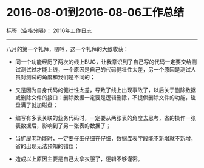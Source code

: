 ﻿# 2016-08-01到2016-08-06工作总结

标签（空格分隔）： 2016年工作日志

---

八月的第一个礼拜，嗯哼，这一个礼拜的大致收获：

 - 同一个功能经历了两次的线上BUG，让我意识到了自己写的代码一定要交给测试测试过才能上线，一个原因是自己的代码健壮性太差，另一个原因是测试人员对测试的角度和我们是不同的；

 - 又是因为自身代码的健壮性太差，导致了线上出现事故了，以后关于删除数据或删除文件的接口：删除数据一定要是逻辑删除，不提供删除文件的功能，磁盘满了就加磁盘；

 - 编写有多表关联的业务代码时，一定要从两张表的角度去思考，省的操作一张表数据后，影响到了另一张表的数据了；

 - 当扩展老功能时，一定要仔细仔细在仔细，数据库表字段能不新增就不新增，省的出现无法预知的错误；

 - 造成以上原因主要是自己太拿衣服了，逻辑不够谨密。
 
   
